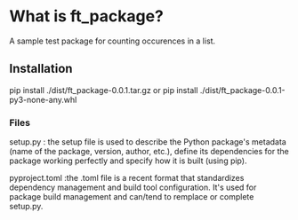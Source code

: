 # What is ft_package?
A sample test package for counting occurences in a list.

## Installation
pip install ./dist/ft_package-0.0.1.tar.gz
or
pip install ./dist/ft_package-0.0.1-py3-none-any.whl

### Files
setup.py : the setup file is used to describe the Python package's metadata (name of the package, version, author, etc.), define its dependencies for the package working perfectly and specify how it is built (using pip).

pyproject.toml :the .toml file is a recent format that standardizes dependency management and build tool configuration. It's used for package build management and can/tend to remplace or complete setup.py.
